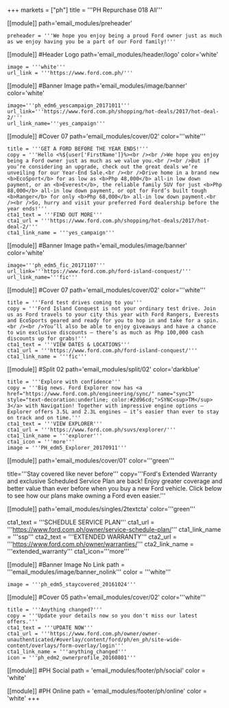 +++
markets = ["ph"]
title = '''PH Repurchase 018 All'''

[[module]]
path='email_modules/preheader'

	preheader = '''We hope you enjoy being a proud Ford owner just as much as we enjoy having you be a part of our Ford family!'''

[[module]] #Header Logo
path='email_modules/header/logo'
color='white'

	image = '''white'''
	url_link = '''https://www.ford.com.ph/'''
    
[[module]] #Banner Image
path='email_modules/image/banner'
color='white'

	image='''ph_edm6_yescampaign_20171011'''
	url_link='''https://www.ford.com.ph/shopping/hot-deals/2017/hot-deal-2/'''
	url_link_name='''yes_campaign'''

[[module]] #Cover 07
path='email_modules/cover/02'
color='''white''' 

	title = '''GET A FORD BEFORE THE YEAR ENDS!'''
	copy = '''Hello <%${user['FirstName']}%><br /><br />We hope you enjoy being a Ford owner just as much as we value you.<br /><br />But if you’re considering an upgrade, check out the great deals we’re unveiling for our Year-End Sale.<br /><br />Drive home in a brand new <b>EcoSport</b> for as low as <b>Php 48,000</b> all-in low down payment, or an <b>Everest</b>, the reliable family SUV for just <b>Php 88,000</b> all-in low down payment, or opt for Ford’s built tough <b>Ranger</b> for only <b>Php 68,000</b> all-in low down payment.<br /><br />So, hurry and visit your preferred Ford dealership before the year ends!'''
	cta1_text = '''FIND OUT MORE'''
	cta1_url = '''https://www.ford.com.ph/shopping/hot-deals/2017/hot-deal-2/'''
	cta1_link_name = '''yes_campaign'''

[[module]] #Banner Image
path='email_modules/image/banner'
color='white'

	image='''ph_edm5_fic_20171107'''
	url_link='''https://www.ford.com.ph/ford-island-conquest/'''
	url_link_name='''fic'''

[[module]] #Cover 07
path='email_modules/cover/02'
color='''white''' 

	title = '''Ford test drives coming to you'''
	copy = '''Ford Island Conquest is not your ordinary test drive. Join us as Ford travels to your city this year with Ford Rangers, Everests and EcoSports geared and ready for you to hop in and take for a spin.<br /><br />You’ll also be able to enjoy giveaways and have a chance to win exclusive discounts – there’s as much as Php 100,000 cash discounts up for grabs!'''
	cta1_text = '''VIEW DATES & LOCATIONS'''
	cta1_url = '''https://www.ford.com.ph/ford-island-conquest/'''
	cta1_link_name = '''fic'''


[[module]] #Split 02
path='email_modules/split/02'
color='darkblue'

	title = '''Explore with confidence'''
	copy = '''Big news. Ford Explorer now has <a href="https://www.ford.com.ph/engineering/sync/" name="sync3" style="text-decoration:underline; color:#2d96cd;">SYNC<sup>TM</sup> 3</a> with Navigation! Together with impressive engine options – Explorer offers 3.5L and 2.3L engines – it’s easier than ever to stay on track and on time.'''
	cta1_text = '''VIEW EXPLORER'''
	cta1_url = '''https://www.ford.com.ph/suvs/explorer/'''
	cta1_link_name = '''explorer'''
	cta1_icon = '''more'''
	image = '''PH_edm5_Explorer_20170911'''

[[module]]
path='email_modules/cover/01'
color='''green'''

title='''Stay covered like never before'''
copy='''Ford's Extended Warranty and exclusive Scheduled Service Plan are back! Enjoy greater coverage and better value than ever before when you buy a new Ford vehicle. Click below to see how our plans make owning a Ford even easier.'''

[[module]]
path='email_modules/singles/2textcta'
color='''green'''

cta1_text = '''SCHEDULE SERVICE PLAN'''
cta1_url = '''https://www.ford.com.ph/owner/service-schedule-plan/'''
cta1_link_name = '''ssp'''
cta2_text = '''EXTENDED WARRANTY'''
cta2_url = '''https://www.ford.com.ph/owner/warranties/'''
cta2_link_name = '''extended_warranty'''
cta1_icon='''more'''

[[module]] #Banner Image No Link
path = '''email_modules/image/banner_nolink'''
color = '''white'''

	image = '''ph_edm5_staycovered_20161024'''

[[module]] #Cover 05
path='email_modules/cover/02'
color='''white'''

	title = '''Anything changed?'''
	copy = '''Update your details now so you don't miss our latest offers.'''
	cta1_text = '''UPDATE NOW'''
	cta1_url = '''https://www.ford.com.ph/owner/owner-unauthenticated/#overlay/content/ford/ph/en_ph/site-wide-content/overlays/form-overlay/login'''
	cta1_link_name = '''anything_changed'''
	icon = '''ph_edm2_ownerprofile_20160801'''

[[module]] #PH Social
path = 'email_modules/footer/ph/social'
color = 'white'

[[module]] #PH Online
path = 'email_modules/footer/ph/online'
color = 'white'
+++